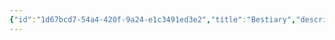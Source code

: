 ```yaml
---
{"id":"1d67bcd7-54a4-420f-9a24-e1c3491ed3e2","title":"Bestiary","description":"Overview of Bestiary tag.","publish":true,"date_created":"Thursday, April 11th 2024, 5:50:07 pm","date_modified":"Thursday, April 11th 2024, 5:50:46 pm","cssclasses":["mado-heading"],"path":"tags/Bestiary.md","permalink":"/tags/bestiary/","PassFrontmatter":true}
---
```


